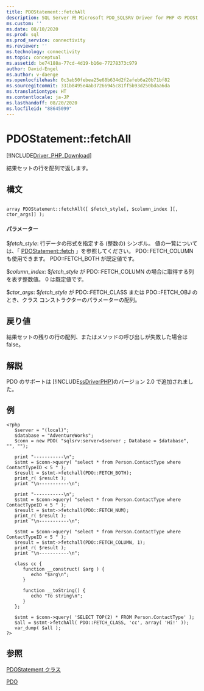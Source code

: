 ```yaml
---
title: PDOStatement::fetchAll
description: SQL Server 用 Microsoft PDO_SQLSRV Driver for PHP の PDOStatement::fetchAll 関数の API リファレンス。
ms.custom: ''
ms.date: 08/10/2020
ms.prod: sql
ms.prod_service: connectivity
ms.reviewer: ''
ms.technology: connectivity
ms.topic: conceptual
ms.assetid: be74188a-77cd-4d19-b16e-77278373c979
author: David-Engel
ms.author: v-daenge
ms.openlocfilehash: 0c3ab50febea25e68b634d2f2afeb6a20b71bf82
ms.sourcegitcommit: 331b8495e4ab37266945c81ff5b93d250bdaa6da
ms.translationtype: HT
ms.contentlocale: ja-JP
ms.lasthandoff: 08/20/2020
ms.locfileid: "88645099"
---
```

# <a name="pdostatementfetchall"></a>PDOStatement::fetchAll
[!INCLUDE[Driver_PHP_Download](../../includes/driver_php_download.md)]

結果セットの行を配列で返します。  
  
## <a name="syntax"></a>構文  
  
```  
  
array PDOStatement::fetchAll([ $fetch_style[, $column_index ][, ctor_args]] );  
```  
  
#### <a name="parameters"></a>パラメーター  
$*fetch_style*: 行データの形式を指定する (整数の) シンボル。 値の一覧については、「 [PDOStatement::fetch](../../connect/php/pdostatement-fetch.md) 」を参照してください。 PDO::FETCH_COLUMN も使用できます。 PDO::FETCH_BOTH が既定値です。  
  
$*column_index*: $*fetch_style* が PDO::FETCH_COLUMN の場合に取得する列を表す整数値。 0 は既定値です。  
  
$*ctor_args*: $*fetch_style* が PDO::FETCH_CLASS または PDO::FETCH_OBJ のとき、クラス コンストラクターのパラメーターの配列。  
  
## <a name="return-value"></a>戻り値  
結果セットの残りの行の配列、またはメソッドの呼び出しが失敗した場合は false。  
  
## <a name="remarks"></a>解説  
PDO のサポートは [!INCLUDE[ssDriverPHP](../../includes/ssdriverphp_md.md)]のバージョン 2.0 で追加されました。  
  
## <a name="example"></a>例  
  
```  
<?php  
   $server = "(local)";  
   $database = "AdventureWorks";  
   $conn = new PDO( "sqlsrv:server=$server ; Database = $database", "", "");  
  
   print "-----------\n";  
   $stmt = $conn->query( "select * from Person.ContactType where ContactTypeID < 5 " );  
   $result = $stmt->fetchall(PDO::FETCH_BOTH);  
   print_r( $result );  
   print "\n-----------\n";  
  
   print "-----------\n";  
   $stmt = $conn->query( "select * from Person.ContactType where ContactTypeID < 5 " );  
   $result = $stmt->fetchall(PDO::FETCH_NUM);  
   print_r( $result );  
   print "\n-----------\n";  
  
   $stmt = $conn->query( "select * from Person.ContactType where ContactTypeID < 5 " );  
   $result = $stmt->fetchall(PDO::FETCH_COLUMN, 1);  
   print_r( $result );  
   print "\n-----------\n";  
  
   class cc {  
      function __construct( $arg ) {  
         echo "$arg\n";  
      }  
  
      function __toString() {  
         echo "To string\n";  
      }  
   };  
  
   $stmt = $conn->query( 'SELECT TOP(2) * FROM Person.ContactType' );  
   $all = $stmt->fetchAll( PDO::FETCH_CLASS, 'cc', array( 'Hi!' ));  
   var_dump( $all );  
?>  
```  
  
## <a name="see-also"></a>参照  
[PDOStatement クラス](../../connect/php/pdostatement-class.md)

[PDO](https://php.net/manual/book.pdo.php)  
  
